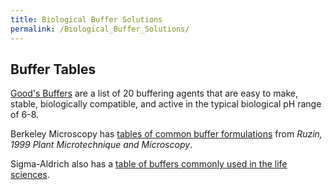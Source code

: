 ```yaml
---
title: Biological Buffer Solutions
permalink: /Biological_Buffer_Solutions/
---
```


Buffer Tables
-------------

[Good's Buffers](http://en.wikipedia.org/wiki/Good's_buffers) are a list of 20 buffering agents that are easy to make, stable, biologically compatible, and active in the typical biological pH range of 6-8.

Berkeley Microscopy has [tables of common buffer formulations](http://microscopy.berkeley.edu/Resources/instruction/buffers.html) from *Ruzin, 1999 Plant Microtechnique and Microscopy*.

Sigma-Aldrich also has a [table of buffers commonly used in the life sciences](http://www.sigmaaldrich.com/life-science/core-bioreagents/biological-buffers/learning-center/buffer-reference-center.html).
